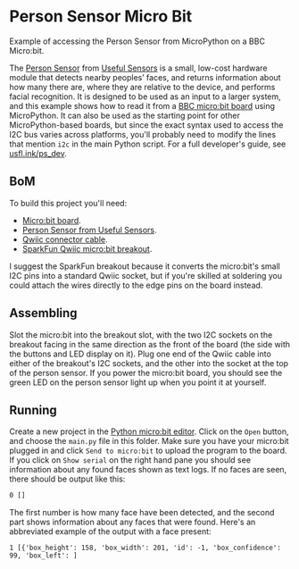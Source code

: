 # Person Sensor Micro Bit
Example of accessing the Person Sensor from MicroPython on a BBC Micro:bit.

The [Person Sensor](https://usfl.ink/ps) from [Useful Sensors](https://usefulsensors.com)
is a small, low-cost hardware module that detects nearby peoples’ faces, and
returns information about how many there are, where they are relative to the
device, and performs facial recognition. It is designed to be used as an input
to a larger system, and this example shows how to read it from a [BBC micro:bit board](https://microbit.org/)
using MicroPython. It can also be used as the starting point for other
MicroPython-based boards, but since the exact syntax used to access the I2C bus
varies across platforms, you'll probably need to modify the lines that mention
`i2c` in the main Python script. For a full developer's guide, see [usfl.ink/ps_dev](https://usfl.ink/ps_dev).

## BoM

To build this project you'll need:

 - [Micro:bit board](https://microbit.org/buy/).
 - [Person Sensor from Useful Sensors](https://usfl.ink/ps).
 - [Qwiic connector cable](https://www.sparkfun.com/products/14427).
 - [SparkFun Qwiic micro:bit breakout](https://www.sparkfun.com/products/16445).

 I suggest the SparkFun breakout because it converts the micro:bit's small I2C
 pins into a standard Qwiic socket, but if you're skilled at soldering you could
 attach the wires directly to the edge pins on the board instead.

## Assembling

Slot the micro:bit into the breakout slot, with the two I2C sockets on the
breakout facing in the same direction as the front of the board (the side with
the buttons and LED display on it). Plug one end of the Qwiic cable into either
of the breakout's I2C sockets, and the other into the socket at the top of the
person sensor. If you power the micro:bit board, you should see the green LED
on the person sensor light up when you point it at yourself.

## Running

Create a new project in the [Python micro:bit editor](https://python.microbit.org/v/3).
Click on the `Open` button, and choose the `main.py` file in this folder. Make
sure you have your micro:bit plugged in and click `Send to micro:bit` to upload
the program to the board. If you click on `Show serial` on the right hand pane
you should see information about any found faces shown as text logs. If no faces
are seen, there should be output like this:

```bash
0 []
```

The first number is how many face have been detected, and the second part shows
information about any faces that were found. Here's an abbreviated example of
the output with a face present:

```
1 [{'box_height': 158, 'box_width': 201, 'id': -1, 'box_confidence': 99, 'box_left': ]
```